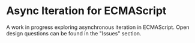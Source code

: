 # Async Iteration for ECMAScript ##

A work in progress exploring asynchronous iteration in ECMAScript.  Open design
questions can be found in the "Issues" section.
